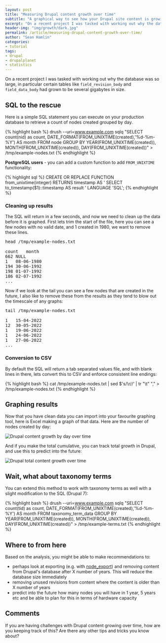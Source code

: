 ```yaml
---
layout: post
title: "Measuring Drupal content growth over time"
subtitle: "A graphical way to see how your Drupal site content is growing over time"
excerpt: "On a recent project I was tasked with working out why the database was so large, in particular certain tables like field_revision_body and field_data_body had grown to be several gigabytes in size."
header-img: "img/growth/dark.jpg"
permalink: /article/measuring-drupal-content-growth-over-time/
author: "Sean Hamlin"
categories:
- tutorial
tags:
- drupal
- drupalplanet
- statistics
---
```


On a recent project I was tasked with working out why the database was so large, in particular certain tables like `field_revision_body` and `field_data_body` had grown to be several gigabytes in size.

## SQL to the rescue

Here is a simple SQL statement you can execute on your production database to retrieve a count of nodes created grouped by day.

{% highlight bash %}
drush --uri=www.example.com sqlq "SELECT count(nid) as count, DATE_FORMAT(FROM_UNIXTIME(created),'%d-%m-%Y') AS month FROM node  GROUP BY YEAR(FROM_UNIXTIME(created)), MONTH(FROM_UNIXTIME(created)), DAY(FROM_UNIXTIME(created))" > /tmp/example-nodes.txt
{% endhighlight %}

**PostgreSQL users** - you can add a custom function to add `FROM_UNIXTIME` functionality:

{% highlight sql %}
CREATE OR REPLACE FUNCTION from_unixtime(integer) RETURNS timestamp AS '
     SELECT to_timestamp($1)::timestamp AS result
' LANGUAGE 'SQL';
{% endhighlight %}

### Cleaning up results

The SQL will return in a few seconds, and now we need to clean up the data before it is graphed. First lets trim the start of the file, here you can see a few nodes with no valid date, and 1 created in 1980, we want to remove these lines.

<pre>
head /tmp/example-nodes.txt

count	month
662	NULL
1	08-06-1980
194	30-06-1992
198	01-07-1992
186	02-07-1992
...
</pre>

Now if we look at the tail you can see a few nodes that are created in the future, I also like to remove these from the results as they tend to blow out the timescale of any graphs:

<pre>
tail /tmp/example-nodes.txt

1	15-04-2022
12	30-05-2022
1	19-06-2022
1	24-06-2022
1	27-06-2022
...
</pre>

### Conversion to CSV

By default the SQL will return a tab separated values file, and with blank lines in there, lets convert this to CSV and enforce consistent line endings:

{% highlight bash %}
cat /tmp/example-nodes.txt | sed $'s/\r//' | tr "\\t" "," > /tmp/example-nodes.txt
{% endhighlight %}

## Graphing results

Now that you have clean data you can import into your favourite graphing tool, here is Excel making a graph of that data. Here are the number of nodes created by day:

<img src="{{ site.url }}/img/growth/day.jpg" alt="Drupal content growth by day over time" class="img-responsive img-thumbnail" />

And if you make the total cumulative, you can track total growth in Drupal, and use this to predict into the future:

<img src="{{ site.url }}/img/growth/total.jpg" alt="Drupal total content growth over time" class="img-responsive img-thumbnail" />

## Wait, what about taxonomy terms

You can extend this method to work with taxonomy terms as well with a slight modification to the SQL (Drupal 7):

{% highlight bash %}
drush --uri=www.example.com sqlq "SELECT count(tid) as count, DATE_FORMAT(FROM_UNIXTIME(created),'%d-%m-%Y') AS month FROM taxonomy_term_data GROUP BY YEAR(FROM_UNIXTIME(created)), MONTH(FROM_UNIXTIME(created)), DAY(FROM_UNIXTIME(created))" > /tmp/example-terms.txt
{% endhighlight %}

## Where to from here

Based on the analysis, you might be able to make recommendations to:

* perhaps look at exporting (e.g. with [node_export](https://www.drupal.org/project/node_export)) and removing content from Drupal's database after X number of years. This will reduce the database size immediately
* removing unused revisions from content where the content is older than X number of years
* predict into the future how many nodes you will have in 1 year, 5 years etc and be able to plan for this in terms of hardware capacity

## Comments

If you are having challenges with Drupal content growing over time, how are you keeping track of this? Are there any other tips and tricks you know about?
